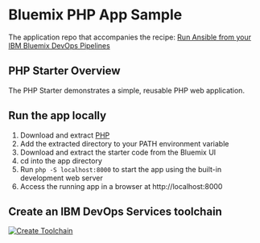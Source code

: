 # Bluemix PHP App Sample
The application repo that accompanies the recipe: [Run Ansible from your IBM Bluemix DevOps Pipelines](https://developer.ibm.com/recipes/tutorials/run-ansible-from-your-ibm-bluemix-devops-pipelines/)

## PHP Starter Overview

The PHP Starter demonstrates a simple, reusable PHP web application.

## Run the app locally

1. Download and extract [PHP](http://php.net/downloads.php)
2. Add the extracted directory to your PATH environment variable
3. Download and extract the starter code from the Bluemix UI
4. cd into the app directory
5. Run `php -S localhost:8000` to start the app using the built-in development web server
6. Access the running app in a browser at http://localhost:8000

## Create an IBM DevOps Services toolchain
[![Create Toolchain](https://console.ng.bluemix.net/devops/graphics/create_toolchain_button.png)](https://console.ng.bluemix.net/devops/setup/deploy/?repository=https://github.com/IBMCloudDevOps/bluemix-php-sample)
